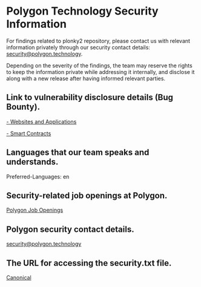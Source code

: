 # Polygon Technology Security Information

For findings related to plonky2 repository, please contact us with relevant information privately 
through our security contact details: security@polygon.technology.

Depending on the severity of the findings, the team may reserve the rights to keep the information private
while addressing it internally, and disclose it along with a new release after having informed relevant parties.

## Link to vulnerability disclosure details (Bug Bounty).
[- Websites and Applications](https://hackerone.com/polygon-technology)

[- Smart Contracts](https://immunefi.com/bounty/polygon)

## Languages that our team speaks and understands.
Preferred-Languages: en

## Security-related job openings at Polygon.
[Polygon Job Openings](https://polygon.technology/careers)

## Polygon security contact details.
security@polygon.technology

## The URL for accessing the security.txt file.
[Canonical](https://polygon.technology/security.txt)
